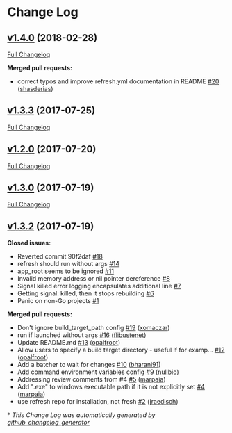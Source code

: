 # Change Log

## [v1.4.0](https://github.com/markbates/refresh/tree/v1.4.0) (2018-02-28)
[Full Changelog](https://github.com/markbates/refresh/compare/v1.3.3...v1.4.0)

**Merged pull requests:**

- correct typos and improve refresh.yml documentation in README [\#20](https://github.com/markbates/refresh/pull/20) ([shasderias](https://github.com/shasderias))

## [v1.3.3](https://github.com/markbates/refresh/tree/v1.3.3) (2017-07-25)
[Full Changelog](https://github.com/markbates/refresh/compare/v1.2.0...v1.3.3)

## [v1.2.0](https://github.com/markbates/refresh/tree/v1.2.0) (2017-07-20)
[Full Changelog](https://github.com/markbates/refresh/compare/v1.3.0...v1.2.0)

## [v1.3.0](https://github.com/markbates/refresh/tree/v1.3.0) (2017-07-19)
[Full Changelog](https://github.com/markbates/refresh/compare/v1.3.2...v1.3.0)

## [v1.3.2](https://github.com/markbates/refresh/tree/v1.3.2) (2017-07-19)
**Closed issues:**

- Reverted commit 90f2daf [\#18](https://github.com/markbates/refresh/issues/18)
- refresh should run without args [\#14](https://github.com/markbates/refresh/issues/14)
- app\_root seems to be ignored [\#11](https://github.com/markbates/refresh/issues/11)
- Invalid memory address or nil pointer dereference [\#8](https://github.com/markbates/refresh/issues/8)
- Signal killed error logging encapsulates additional line [\#7](https://github.com/markbates/refresh/issues/7)
- Getting signal: killed, then it stops rebuilding [\#6](https://github.com/markbates/refresh/issues/6)
- Panic on non-Go projects [\#1](https://github.com/markbates/refresh/issues/1)

**Merged pull requests:**

- Don't ignore build\_target\_path config [\#19](https://github.com/markbates/refresh/pull/19) ([xomaczar](https://github.com/xomaczar))
- run if launched without args [\#16](https://github.com/markbates/refresh/pull/16) ([flibustenet](https://github.com/flibustenet))
- Update README.md [\#13](https://github.com/markbates/refresh/pull/13) ([opalfroot](https://github.com/opalfroot))
- Allow users to specify a build target directory - useful if for examp… [\#12](https://github.com/markbates/refresh/pull/12) ([opalfroot](https://github.com/opalfroot))
- Add a batcher to wait for changes [\#10](https://github.com/markbates/refresh/pull/10) ([bharani91](https://github.com/bharani91))
- Add command environment variables config [\#9](https://github.com/markbates/refresh/pull/9) ([nullbio](https://github.com/nullbio))
- Addressing review comments from \#4 [\#5](https://github.com/markbates/refresh/pull/5) ([marpaia](https://github.com/marpaia))
- Add ".exe" to windows executable path if it is not explicitly set [\#4](https://github.com/markbates/refresh/pull/4) ([marpaia](https://github.com/marpaia))
- use refresh repo for installation, not fresh [\#2](https://github.com/markbates/refresh/pull/2) ([jraedisch](https://github.com/jraedisch))



\* *This Change Log was automatically generated by [github_changelog_generator](https://github.com/skywinder/Github-Changelog-Generator)*